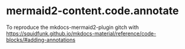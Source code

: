 # mermaid2-content.code.annotate
To reproduce the mkdocs-mermaid2-plugin gitch with https://squidfunk.github.io/mkdocs-material/reference/code-blocks/#adding-annotations
